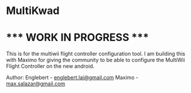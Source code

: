 # MultiKwad
# *** WORK IN PROGRESS ***
This is for the multiwii flight controller configuration tool. I am building this with Maximo for giving the community
to be able to configure the MultiWii Flight Controller on the new android.

Author:
Englebert - englebert.lai@gmail.com
Maximo - max.salazar@gmail.com
